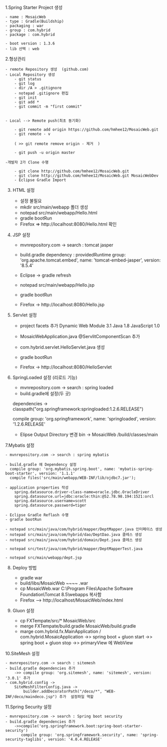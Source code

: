 1.Spring Starter Project 생성
	
	- name : MosaicWeb
	- type : Gradle(Buildship)
	- packaging : war 
	- group : com.hybrid
	- package : com.hybrid
	
	- boot version : 1.3.6
	- lib 선택 : web

2.형상관리 	
	
	- remote Repository 생성  (github.com) 
	- Local Repository 생성
		- git status
		- git log
		- dir /A > .gitignore 
		- notepad .gitignore 편집 
		- git init
		- git add * 
		- git commit -m "first commit"
		
		
	- Local --> Remote push(최초 동기화)

		- git remote add origin https://github.com/hmhee12/MosaicWeb.git	
		- git remote - v 	

		( >> git remote remove origin - 제거  )
	
		- git push -u origin master	
		
	-개발자 2가 Clone 수행
	
		- git clone http://github.com/hmhee12/MosaicWeb.git
		- git clone http://github.com/hmhee12/MosaicWeb.git MosaicWebDev
		- Eclipse Gradle Import
		
3. HTML 설정
	
	- 설정 불필요 
	- mkdir src/main/webapp  폴더 생성
	- notepad src/main/webapp/Hello.html
	- gradle bootRun
	- Firefox => http://localhost:8080/Hello.html 확인

4. JSP 설정 
	
	- mvnrepository.com -> search : tomcat jasper
	
	- build.gradle dependency : 
	providedRuntime group: 'org.apache.tomcat.embed', name: 'tomcat-embed-jasper', version: '8.5.4'

	- Eclipse -> gradle refresh	
	- notepad src/main/webapp/Hello.jsp
	- gradle bootRun 
	- Firefox -> http://localhost:8080/Hello.jsp
	


5. Servlet 설정

	- project facets 추가 
		Dynamic Web Module 3.1
		Java 1.8
		JavaScript 1.0
	
	- MosaicWebApplication.java 
		 @ServlitComponentScan 추가 
	
	- com.hybrid.servlet.HelloServlet.java 생성
	- gradle bootRun
	- Firefox -> http://localhost:8080/HelloServlet
	
6. SpringLoaded 설정 (리로드 기능)

	- mvnrepository.com -> search : spring loaded
	- build.gradle에 설정(두 곳)
	
	dependencies ->
	classpath("org.springframework:springloaded:1.2.6.RELEASE")
	
	compile group: 'org.springframework', name: 'springloaded', version: '1.2.6.RELEASE'

	- Elipse Output Directory 변경
		bin -> MosaicWeb
				/build/classes/main
				
				
7.Mybatis 설정 

	- mvnrepository.com -> search : spring mybatis

	- build.gradle 에 Dependency 설정
	  compile group: 'org.mybatis.spring.boot', name: 'mybatis-spring-boot-starter', version: '1.1.1'
	  compile files('src/main/webapp/WEB-INF/lib/ojdbc7.jar');
	
	- application properties 작성 
		spring.datasource.driver-class-name=oracle.jdbc.OracleDriver
		spring.datasource.url=jdbc:oracle:thin:@52.78.98.194:1521:orcl
		spring.datasource.username=scott
		spring.datasource.password=tiger
	
	- Eclipse Gradle Reflash 수행
	- gradle bootRun
	
	- notepad src/main/java/com/hybrid/mapper/DeptMapper.java 인터페이스 생성
	- notepad src/main/java/com/hybrid/dao/DeptDao.java 클레스 생성
	- notepad src/main/java/com/hybrid/domain/Dept.java 클레스 생성
	
	- notepad src/test/java/com/hybrid/mapper/DeptMapperTest.java
	
	- notepad src/main/webapp/dept.jsp 
	
	
8. Deploy 방법 
	
	- gradle war
	- build/libs/MosaicWeb ~~~~ .war
	- cp MosaicWeb.war 
		C:\Program Files\Apache Software Foundation\Tomcat 8.5\webapps 복사함
	- Firefox --> http://localhost/MosaicWeb/index.html
	
9. Gluon 설정 

	- cp FXTempate/src/* MosaicWeb/src
	- merge FXTempate/build.gradle MosaicWeb/build.gradle
	- marge com.hybrid.fx.MainApplication / com.hybrid.MosaicApplication 
		->> spring boot + gluon start
		->> spring boot + gluon stop
		->> primaryView 에 WebView


10.SiteMesh 설정 

	- mvnrepository.com -> search : sitemesh
	- build.gradle dependencies 추가
		->> compile group: 'org.sitemesh', name: 'sitemesh', version: '3.0.1' 추가
	- com.hybrid.config -> 
		SiteMeshFilterConfig.java ->  
			builder.addDecoratorPath("/deco/*", "WEB-INF/deco/maindeco.jsp") 추가  설정파일 역할	
			
11.Spring Security 설정

	- mvnrepository.com -> search : Spring boot security
	- build.gradle dependencies 추가
		->>compile('org.springframework.boot:spring-boot-starter-security')
		   compile group: 'org.springframework.security', name: 'spring-security-taglibs', version: '4.0.4.RELEASE'
		
					